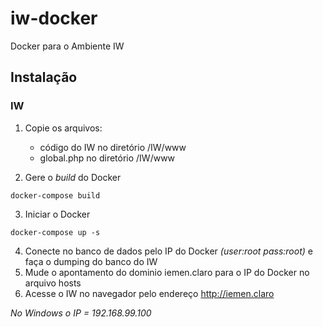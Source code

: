 # iw-docker
Docker para o Ambiente IW

## Instalação

### IW
1. Copie os arquivos:
	* código do IW no diretório /IW/www
	* global.php no diretório /IW/www

2. Gere o *build* do Docker
```
docker-compose build
```
3. Iniciar o Docker
```
docker-compose up -s
```
4. Conecte no banco de dados pelo IP do Docker *(user:root pass:root)* e faça o dumping do banco do IW
5. Mude o apontamento do dominio iemen.claro para o IP do Docker no arquivo hosts
6. Acesse o IW no navegador pelo endereço http://iemen.claro

*No Windows o IP = 192.168.99.100*
